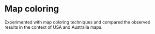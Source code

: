 # Map coloring
 Experimented with map coloring techniques and compared the observed results in the context of USA and Australia maps. 
